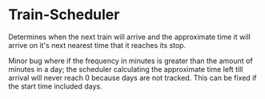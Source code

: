 # Train-Scheduler

Determines when the next train will arrive and the approximate time it will arrive on it's next nearest time that it reaches its stop.

Minor bug where if the frequency in minutes is greater than the amount of minutes in a day; the scheduler calculating the approximate time left till arrival will never reach 0 because days are not tracked. This can be fixed if the start time included days.

